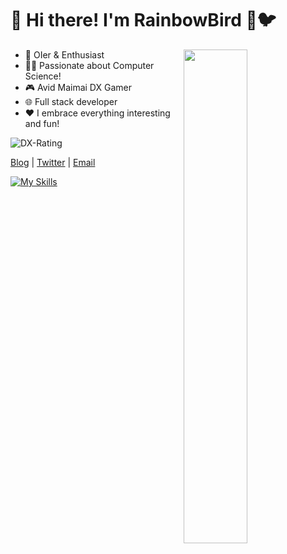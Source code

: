 # 👋 Hi there! I'm RainbowBird 🌈🐦

<a href="https://github.com/luoling8192?tab=repositories" >
  <img align=right width="45%" src="https://github-readme-stats.vercel.app/api?username=luoling8192&show_icons=true&theme=rose" />
</a>

- 🧠 OIer & Enthusiast
- 👩‍💻 Passionate about Computer Science!
- 🎮 Avid Maimai DX Gamer
- 🌐 Full stack developer
- ❤️ I embrace everything interesting and fun!

![DX-Rating](https://dxrating.luoling.moe/api/genImage/luoling8192?a)

[Blog](https://blog.luoling.moe) | [Twitter](https://www.twitter.com/luoling8192) | [Email](mailto:me@luoling.moe)

[![My Skills](https://skillicons.dev/icons?i=ts,js,html,sass,c,cpp,python,java,cs,php,nodejs,vue,react,vite,redux,express,jquery,regex,electron,docker,workers,linux,bash,vim,nginx,git,md,mysql,vscode,idea&theme=light)](https://skillicons.dev)

